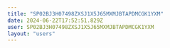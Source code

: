 ```yaml
---
title: "SP02BJ3H07498ZXSJ1X5J65MXMJBTAPDMCGK1YXM"
date: 2024-06-22T17:52:51.829Z
user: SP02BJ3H07498ZXSJ1X5J65MXMJBTAPDMCGK1YXM
layout: "users"
---
```

    